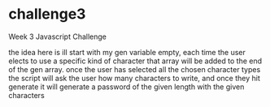 # challenge3
Week 3 Javascript Challenge
<!-- delete all this later -->
the idea here is ill start with my gen variable empty, each time the user elects to use a specific kind of character that array will be added to the end of the gen array. once the user has selected all the chosen character types the script will ask the user how many characters to write, and once they hit generate it will generate a password of the given length with the given characters
<!-- TODO -->
<!-- define variable for the string the user is pulling from to gen their pass, called generator string in this readme -->
<!-- define variable string for uppercase letters -->
<!-- define variable string for lowercase letters -->
<!-- define variable string for numbers -->
<!-- define variable string for special characters -->
<!-- ask the user via alert box if they want to use uppercase letters -->
<!-- if yes, add uppercase string to generator string -->
<!-- ask user if they want to use lowercase letters -->
<!-- if yes add lowercase string to gen array -->
<!-- ask user if they want to use numbers -->
<!-- if yes add number string to gen string -->
<!-- ask user if they want to use special characters -->
<!-- if yes add special character string to gen pass -->
<!-- once they choose all the character types they want, ask them how long the password should be -->
<!-- generate password based on gen string -->

<!-- this is a snippet i found on stack.overflow that ought to be very useful -->

<!-- 
function makeid(length) {
    var result           = '';
    var characters       = 'ABCDEFGHIJKLMNOPQRSTUVWXYZabcdefghijklmnopqrstuvwxyz0123456789';
    var charactersLength = characters.length;
    for ( var i = 0; i < length; i++ ) {
      result += characters.charAt(Math.floor(Math.random() * 
 charactersLength));
   }
   return result;
}

console.log(makeid(5));
 -->